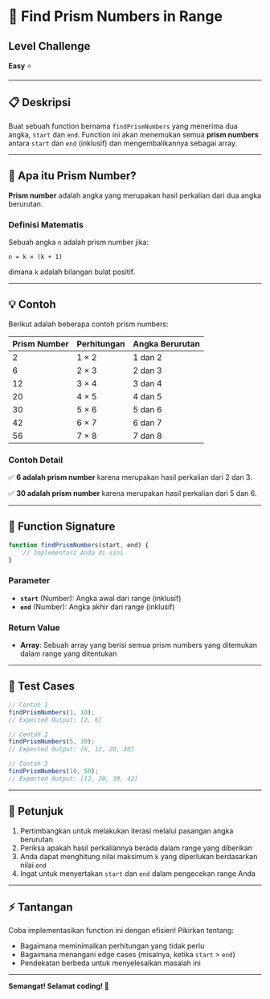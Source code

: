 # 🔢 Find Prism Numbers in Range

## Level Challenge
**Easy** ⭐

---

## 📋 Deskripsi

Buat sebuah function bernama `findPrismNumbers` yang menerima dua angka, `start` dan `end`. Function ini akan menemukan semua **prism numbers** antara `start` dan `end` (inklusif) dan mengembalikannya sebagai array.

---

## 🎯 Apa itu Prism Number?

**Prism number** adalah angka yang merupakan hasil perkalian dari dua angka berurutan.

### Definisi Matematis

Sebuah angka `n` adalah prism number jika:
```
n = k × (k + 1)
```
dimana `k` adalah bilangan bulat positif.

---

## 💡 Contoh

Berikut adalah beberapa contoh prism numbers:

| Prism Number | Perhitungan | Angka Berurutan |
|--------------|-------------|-----------------|
| 2            | 1 × 2       | 1 dan 2         |
| 6            | 2 × 3       | 2 dan 3         |
| 12           | 3 × 4       | 3 dan 4         |
| 20           | 4 × 5       | 4 dan 5         |
| 30           | 5 × 6       | 5 dan 6         |
| 42           | 6 × 7       | 6 dan 7         |
| 56           | 7 × 8       | 7 dan 8         |

### Contoh Detail

✅ **6 adalah prism number** karena merupakan hasil perkalian dari 2 dan 3.

✅ **30 adalah prism number** karena merupakan hasil perkalian dari 5 dan 6.

---

## 📝 Function Signature

```javascript
function findPrismNumbers(start, end) {
    // Implementasi Anda di sini
}
```

### Parameter

- **`start`** (Number): Angka awal dari range (inklusif)
- **`end`** (Number): Angka akhir dari range (inklusif)

### Return Value

- **Array**: Sebuah array yang berisi semua prism numbers yang ditemukan dalam range yang ditentukan

---

## 🧪 Test Cases

```javascript
// Contoh 1
findPrismNumbers(1, 10);
// Expected Output: [2, 6]

// Contoh 2
findPrismNumbers(5, 30);
// Expected Output: [6, 12, 20, 30]

// Contoh 3
findPrismNumbers(10, 50);
// Expected Output: [12, 20, 30, 42]
```

---

## 💭 Petunjuk

1. Pertimbangkan untuk melakukan iterasi melalui pasangan angka berurutan
2. Periksa apakah hasil perkaliannya berada dalam range yang diberikan
3. Anda dapat menghitung nilai maksimum `k` yang diperlukan berdasarkan nilai `end`
4. Ingat untuk menyertakan `start` dan `end` dalam pengecekan range Anda

---

## ⚡ Tantangan

Coba implementasikan function ini dengan efisien! Pikirkan tentang:
- Bagaimana meminimalkan perhitungan yang tidak perlu
- Bagaimana menangani edge cases (misalnya, ketika `start` > `end`)
- Pendekatan berbeda untuk menyelesaikan masalah ini

---

**Semangat! Selamat coding! 🚀**
